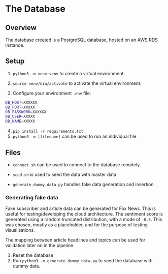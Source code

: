 # The Database

## Overview 
The database created is a PostgreSQL database, hosted on an AWS RDS instance.

## Setup 

1. `python3 -m venv venv` to create a virtual environment.

2. `source venv/bin/activate` to activate the virtual environment.

3. Configure your environment `.env` file:

```sh 
DB_HOST=XXXXXX
DB_PORT=XXXXX
DB_PASSWORD=XXXXXX
DB_USER=XXXXX
DB_NAME=XXXXX
```

4. `pip install -r requirements.txt` 
5. `python3 -m [filename]` can be used to run an individual file

## Files 

- `connect.sh` can be used to connect to the database remotely. 
- `seed.sh` is used to seed the data with master data 


- `generate_dummy_data.py` handles fake data generation and insertion.


### Generating fake data 
Fake subscriber and article data can be generated for Fox News. This is useful for testing/developing the cloud architecture. The sentiment score is generated using a random truncated distribution, with a mode of `-0.5`. This was chosen, mostly as a placeholder, and for the purpose of testing visualisations. 

The mapping between article headlines and topics can be used for validation later on in the pipeline.

1. Reset the database
2. Run `python3 -m generate_dummy_data.py` to seed the database with dummy data.